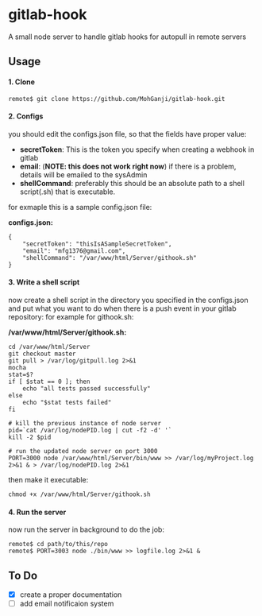 # gitlab-hook
A small node server to handle gitlab hooks for autopull in remote servers

## Usage
#### 1. Clone
```
remote$ git clone https://github.com/MohGanji/gitlab-hook.git
```
#### 2. Configs
you should edit the configs.json file, so that the fields have proper value:
* **__secretToken__**: This is the token you specify when creating a webhook in gitlab
* **__email__**: (**NOTE: this does not work right now**) if there is a problem, details will be emailed to the sysAdmin
* **__shellCommand__**: preferably this should be an absolute path to a shell script(.sh) that is executable.

for exmaple this is a sample config.json file:

__configs.json:__
```
{
    "secretToken": "thisIsASampleSecretToken",
    "email": "mfg1376@gmail.com",
    "shellCommand": "/var/www/html/Server/githook.sh"
}
```

#### 3. Write a shell script
now create a shell script in the directory you specified in the configs.json and put what you want to do when there is a push event in your gitlab repository:
for example for githook.sh:

__/var/www/html/Server/githook.sh:__
```
cd /var/www/html/Server
git checkout master
git pull > /var/log/gitpull.log 2>&1
mocha
stat=$?
if [ $stat == 0 ]; then
	echo "all tests passed successfully"
else
	echo "$stat tests failed"
fi

# kill the previous instance of node server
pid=`cat /var/log/nodePID.log | cut -f2 -d' '`
kill -2 $pid

# run the updated node server on port 3000
PORT=3000 node /var/www/html/Server/bin/www >> /var/log/myProject.log 2>&1 & > /var/log/nodePID.log 2>&1 
```
then make it executable:
```
chmod +x /var/www/html/Server/githook.sh
```

#### 4. Run the server
now run the server in background to do the job:
```
remote$ cd path/to/this/repo
remote$ PORT=3003 node ./bin/www >> logfile.log 2>&1 &
```


## To Do
- [x] create a proper documentation
- [ ] add email notificaion system
